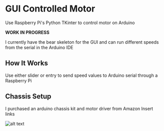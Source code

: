 # GUI Controlled Motor
Use Raspberry Pi's Python TKinter to control motor on Arduino

**WORK IN PROGRESS**

I currently have the bear skeleton for the GUI and can run different speeds from the serial in the Arduino IDE

## How It Works

Use either slider or entry to send speed values to Arduino serial through a Raspberry Pi

## Chassis Setup 

I purchased an arduino chassis kit and motor driver from Amazon
Insert links

![alt text](C:\Users\Kea\Pictures\Robotics\partial_ard_chassis.jpg)

